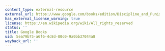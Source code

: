 ```yaml
---
content_type: external-resource
external_url: https://www.google.com/books/edition/Discipline_and_Punish/6rfP0H5TSmYC?hl=en&gbpv=1
has_external_license_warning: true
license: https://en.wikipedia.org/wiki/All_rights_reserved
status: ''
title: Google Books
uid: 5ea79b75-a6f6-4c8d-80c0-9a0bb37044a8
wayback_url: ''
---
```

